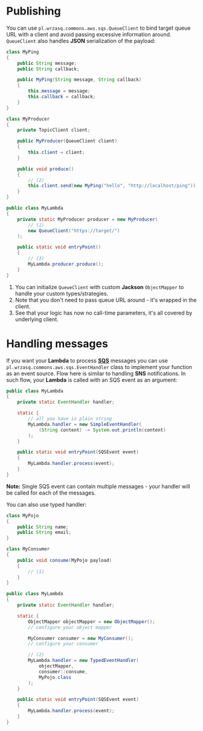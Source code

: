 <!---
# This file is part of the pl.wrzasq.commons.
#
# @license http://mit-license.org/ The MIT license
# @copyright 2017 - 2020 © by Rafał Wrzeszcz - Wrzasq.pl.
-->

# Publishing

You can use `pl.wrzasq.commons.aws.sqs.QueueClient` to bind target queue URL with a client and avoid passing
excessive information around. `QueueClient` also handles **JSON** serialization of the payload:

```java
class MyPing
{
    public String message;
    public String callback;

    public MyPing(String message, String callback)
    {
        this.message = message;
        this.callback = callback;
    }
}

class MyProducer
{
    private TopicClient client;

    public MyProducer(QueueClient client)
    {
        this.client = client;
    }

    public void produce()
    {
        // (2)
        this.client.send(new MyPing("hello", "http://localhost/ping"));
    }
}

public class MyLambda
{
    private static MyProducer producer = new MyProducer(
        // (1)
        new QueueClient("https://target/")
    );

    public static void entryPoint()
    {
        // (3)
        MyLambda.producer.produce();
    }
}
```

1.  You can initialize `QueueClient` with custom **Jackson** `ObjectMapper` to handle your custom types/strategies.
1.  Note that you don't need to pass queue URL around - it's wrapped in the client.
1.  See that your logic has now no call-time parameters, it's all covered by underlying client.

# Handling messages

If you want your **Lambda** to process [**SQS**](https://aws.amazon.com/sqs/) messages you can use
`pl.wrzasq.commons.aws.sqs.EventHandler` class to implement your function as an event source. Flow here is similar to
handling **SNS** notifications. In such flow, your **Lambda** is called with an SQS event as an argument:

```java
public class MyLambda
{
    private static EventHandler handler;

    static {
        // all you have is plain string
        MyLambda.handler = new SimpleEventHandler(
            (String content) -> System.out.println(content)
        );
    }

    public static void entryPoint(SQSEvent event)
    {
        MyLambda.handler.process(event);
    }
}
```

**Note:** Single SQS event can contain multiple messages - your handler will be called for each of the messages.

You can also use typed handler:

```java
class MyPojo
{
    public String name;
    public String email;
}

class MyConsumer
{
    public void consume(MyPojo payload)
    {
        // (1)
    }
}

public class MyLambda
{
    private static EventHandler handler;

    static {
        ObjectMapper objectMapper = new ObjectMapper();
        // configure your object mapper

        MyConsumer consumer = new MyConsumer();
        // configure your consumer

        // (2)
        MyLambda.handler = new TypedEventHandler(
            objectMapper,
            consumer::consume,
            MyPojo.class
        );
    }

    public static void entryPoint(SQSEvent event)
    {
        MyLambda.handler.process(event);
    }
}
```
